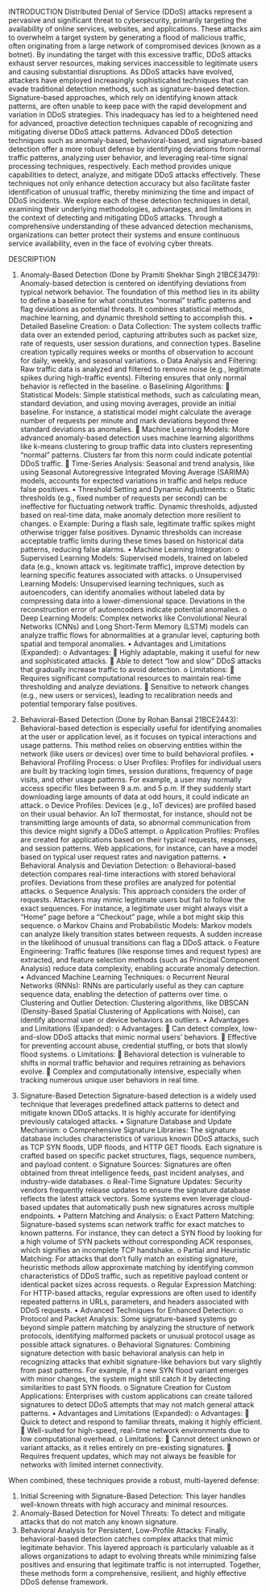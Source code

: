 INTRODUCTION
Distributed Denial of Service (DDoS) attacks represent a pervasive and significant threat to cybersecurity, primarily targeting the availability of online services, websites, and applications. These attacks aim to overwhelm a target system by generating a flood of malicious traffic, often originating from a large network of compromised devices (known as a botnet). By inundating the target with this excessive traffic, DDoS attacks exhaust server resources, making services inaccessible to legitimate users and causing substantial disruptions.
As DDoS attacks have evolved, attackers have employed increasingly sophisticated techniques that can evade traditional detection methods, such as signature-based detection. Signature-based approaches, which rely on identifying known attack patterns, are often unable to keep pace with the rapid development and variation in DDoS strategies. This inadequacy has led to a heightened need for advanced, proactive detection techniques capable of recognizing and mitigating diverse DDoS attack patterns.
Advanced DDoS detection techniques such as anomaly-based, behavioral-based, and signature-based detection offer a more robust defense by identifying deviations from normal traffic patterns, analyzing user behavior, and leveraging real-time signal processing techniques, respectively. Each method provides unique capabilities to detect, analyze, and mitigate DDoS attacks effectively. These techniques not only enhance detection accuracy but also facilitate faster identification of unusual traffic, thereby minimizing the time and impact of DDoS incidents.
We explore each of these detection techniques in detail, examining their underlying methodologies, advantages, and limitations in the context of detecting and mitigating DDoS attacks. Through a comprehensive understanding of these advanced detection mechanisms, organizations can better protect their systems and ensure continuous service availability, even in the face of evolving cyber threats.


DESCRIPTION

1. Anomaly-Based Detection (Done by Pramiti Shekhar Singh 21BCE3479):
Anomaly-based detection is centered on identifying deviations from typical network behavior. The foundation of this method lies in its ability to define a baseline for what constitutes “normal” traffic patterns and flag deviations as potential threats. It combines statistical methods, machine learning, and dynamic threshold setting to accomplish this.
•	Detailed Baseline Creation:
o	Data Collection: The system collects traffic data over an extended period, capturing attributes such as packet size, rate of requests, user session durations, and connection types. Baseline creation typically requires weeks or months of observation to account for daily, weekly, and seasonal variations.
o	Data Analysis and Filtering: Raw traffic data is analyzed and filtered to remove noise (e.g., legitimate spikes during high-traffic events). Filtering ensures that only normal behavior is reflected in the baseline.
o	Baselining Algorithms:
	Statistical Models: Simple statistical methods, such as calculating mean, standard deviation, and using moving averages, provide an initial baseline. For instance, a statistical model might calculate the average number of requests per minute and mark deviations beyond three standard deviations as anomalies.
	Machine Learning Models: More advanced anomaly-based detection uses machine learning algorithms like k-means clustering to group traffic data into clusters representing “normal” patterns. Clusters far from this norm could indicate potential DDoS traffic.
	Time-Series Analysis: Seasonal and trend analysis, like using Seasonal Autoregressive Integrated Moving Average (SARIMA) models, accounts for expected variations in traffic and helps reduce false positives.
•	Threshold Setting and Dynamic Adjustments:
o	Static thresholds (e.g., fixed number of requests per second) can be ineffective for fluctuating network traffic. Dynamic thresholds, adjusted based on real-time data, make anomaly detection more resilient to changes.
o	Example: During a flash sale, legitimate traffic spikes might otherwise trigger false positives. Dynamic thresholds can increase acceptable traffic limits during these times based on historical data patterns, reducing false alarms.
•	Machine Learning Integration:
o	Supervised Learning Models: Supervised models, trained on labeled data (e.g., known attack vs. legitimate traffic), improve detection by learning specific features associated with attacks.
o	Unsupervised Learning Models: Unsupervised learning techniques, such as autoencoders, can identify anomalies without labeled data by compressing data into a lower-dimensional space. Deviations in the reconstruction error of autoencoders indicate potential anomalies.
o	Deep Learning Models: Complex networks like Convolutional Neural Networks (CNNs) and Long Short-Term Memory (LSTM) models can analyze traffic flows for abnormalities at a granular level, capturing both spatial and temporal anomalies.
•	Advantages and Limitations (Expanded):
o	Advantages:
	Highly adaptable, making it useful for new and sophisticated attacks.
	Able to detect “low and slow” DDoS attacks that gradually increase traffic to avoid detection.
o	Limitations:
	Requires significant computational resources to maintain real-time thresholding and analyze deviations.
	Sensitive to network changes (e.g., new users or services), leading to recalibration needs and potential temporary false positives.




2. Behavioral-Based Detection (Done by Rohan Bansal 21BCE2443):
Behavioral-based detection is especially useful for identifying anomalies at the user or application level, as it focuses on typical interactions and usage patterns. This method relies on observing entities within the network (like users or devices) over time to build behavioral profiles.
•	Behavioral Profiling Process:
o	User Profiles: Profiles for individual users are built by tracking login times, session durations, frequency of page visits, and other usage patterns. For example, a user may normally access specific files between 9 a.m. and 5 p.m. If they suddenly start downloading large amounts of data at odd hours, it could indicate an attack.
o	Device Profiles: Devices (e.g., IoT devices) are profiled based on their usual behavior. An IoT thermostat, for instance, should not be transmitting large amounts of data, so abnormal communication from this device might signify a DDoS attempt.
o	Application Profiles: Profiles are created for applications based on their typical requests, responses, and session patterns. Web applications, for instance, can have a model based on typical user request rates and navigation patterns.
•	Behavioral Analysis and Deviation Detection:
o	Behavioral-based detection compares real-time interactions with stored behavioral profiles. Deviations from these profiles are analyzed for potential attacks.
o	Sequence Analysis: This approach considers the order of requests. Attackers may mimic legitimate users but fail to follow the exact sequences. For instance, a legitimate user might always visit a “Home” page before a “Checkout” page, while a bot might skip this sequence.
o	Markov Chains and Probabilistic Models: Markov models can analyze likely transition states between requests. A sudden increase in the likelihood of unusual transitions can flag a DDoS attack.
o	Feature Engineering: Traffic features (like response times and request types) are extracted, and feature selection methods (such as Principal Component Analysis) reduce data complexity, enabling accurate anomaly detection.
•	Advanced Machine Learning Techniques:
o	Recurrent Neural Networks (RNNs): RNNs are particularly useful as they can capture sequence data, enabling the detection of patterns over time.
o	Clustering and Outlier Detection: Clustering algorithms, like DBSCAN (Density-Based Spatial Clustering of Applications with Noise), can identify abnormal user or device behaviors as outliers.
•	Advantages and Limitations (Expanded):
o	Advantages:
	Can detect complex, low-and-slow DDoS attacks that mimic normal users’ behaviors.
	Effective for preventing account abuse, credential stuffing, or bots that slowly flood systems.
o	Limitations:
	Behavioral detection is vulnerable to shifts in normal traffic behavior and requires retraining as behaviors evolve.
	Complex and computationally intensive, especially when tracking numerous unique user behaviors in real time.


3. Signature-Based Detection
Signature-based detection is a widely used technique that leverages predefined attack patterns to detect and mitigate known DDoS attacks. It is highly accurate for identifying previously cataloged attacks.
•	Signature Database and Update Mechanism:
o	Comprehensive Signature Libraries: The signature database includes characteristics of various known DDoS attacks, such as TCP SYN floods, UDP floods, and HTTP GET floods. Each signature is crafted based on specific packet structures, flags, sequence numbers, and payload content.
o	Signature Sources: Signatures are often obtained from threat intelligence feeds, past incident analyses, and industry-wide databases.
o	Real-Time Signature Updates: Security vendors frequently release updates to ensure the signature database reflects the latest attack vectors. Some systems even leverage cloud-based updates that automatically push new signatures across multiple endpoints.
•	Pattern Matching and Analysis:
o	Exact Pattern Matching: Signature-based systems scan network traffic for exact matches to known patterns. For instance, they can detect a SYN flood by looking for a high volume of SYN packets without corresponding ACK responses, which signifies an incomplete TCP handshake.
o	Partial and Heuristic Matching: For attacks that don’t fully match an existing signature, heuristic methods allow approximate matching by identifying common characteristics of DDoS traffic, such as repetitive payload content or identical packet sizes across requests.
o	Regular Expression Matching: For HTTP-based attacks, regular expressions are often used to identify repeated patterns in URLs, parameters, and headers associated with DDoS requests.
•	Advanced Techniques for Enhanced Detection:
o	Protocol and Packet Analysis: Some signature-based systems go beyond simple pattern matching by analyzing the structure of network protocols, identifying malformed packets or unusual protocol usage as possible attack signatures.
o	Behavioral Signatures: Combining signature detection with basic behavioral analysis can help in recognizing attacks that exhibit signature-like behaviors but vary slightly from past patterns. For example, if a new SYN flood variant emerges with minor changes, the system might still catch it by detecting similarities to past SYN floods.
o	Signature Creation for Custom Applications: Enterprises with custom applications can create tailored signatures to detect DDoS attempts that may not match general attack patterns.
•	Advantages and Limitations (Expanded):
o	Advantages:
	Quick to detect and respond to familiar threats, making it highly efficient.
	Well-suited for high-speed, real-time network environments due to low computational overhead.
o	Limitations:
	Cannot detect unknown or variant attacks, as it relies entirely on pre-existing signatures.
	Requires frequent updates, which may not always be feasible for networks with limited internet connectivity.

When combined, these techniques provide a robust, multi-layered defense:
1.	Initial Screening with Signature-Based Detection: This layer handles well-known threats with high accuracy and minimal resources.
2.	Anomaly-Based Detection for Novel Threats: To detect and mitigate attacks that do not match any known signature.
3.	Behavioral Analysis for Persistent, Low-Profile Attacks: Finally, behavioral-based detection catches complex attacks that mimic legitimate behavior.
This layered approach is particularly valuable as it allows organizations to adapt to evolving threats while minimizing false positives and ensuring that legitimate traffic is not interrupted. Together, these methods form a comprehensive, resilient, and highly effective DDoS defense framework.


